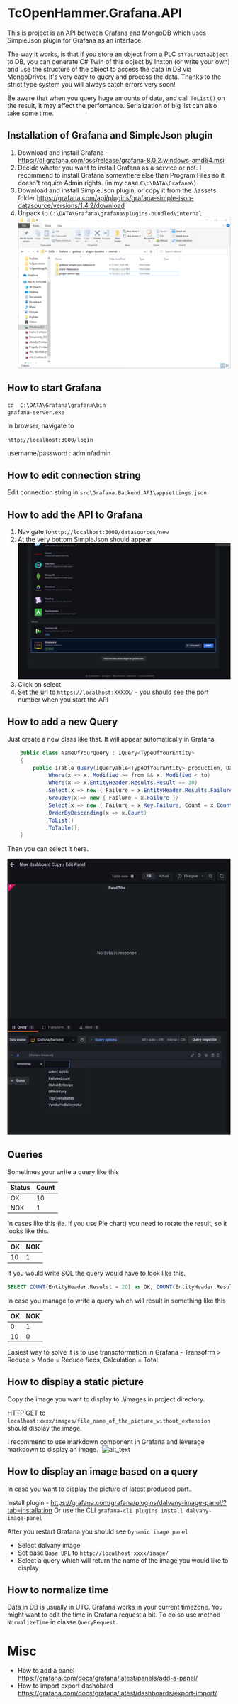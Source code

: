 ﻿# TcOpenHammer.Grafana.API

This is project is an API between Grafana and MongoDB which uses SimpleJson plugin for Grafana as an interface.

The way it works, is that if you store an object from a PLC `stYourDataObject` to DB, you can generate C# Twin of this object by Inxton (or write your own) and use the structure of the object to access the data in DB via MongoDriver.
It's very easy to query and process the data. Thanks to the strict type system you will always catch errors very soon!

Be aware that when you query huge amounts of data, and call `ToList()` on the result, it may affect the perfomance. Serialization of big list can also take some time. 

## Installation of Grafana and SimpleJson plugin

1. Download and install Grafana - https://dl.grafana.com/oss/release/grafana-8.0.2.windows-amd64.msi
1. Decide wheter  you want to install Grafana as a service or not. I recommend to install Grafana somewhere else than Program Files so it doesn't require Admin rights. (in my case `C\:\DATA\Grafana\`)
1. Download and install SimpleJson plugin, or copy it from the .\assets folder https://grafana.com/api/plugins/grafana-simple-json-datasource/versions/1.4.2/download 
1. Unpack to `C:\DATA\Grafana\grafana\plugins-bundled\internal`
![instalacia](assets/grafana_plugin_install.png)


## How to start Grafana

```
cd  C:\DATA\Grafana\grafana\bin
grafana-server.exe
```

In browser, navigate to

`http://localhost:3000/login`

username/password : admin/admin

## How to edit connection string 

Edit connection string in  `src\Grafana.Backend.API\appsettings.json` 

## How to add the API to Grafana

1. Navigate to`http://localhost:3000/datasources/new`
1. At the very bottom SimpleJson should appear
![instalacia](assets/simple_json_datasource.png)
1. Click on select
1. Set the url to `https://localhost:XXXXX/` - you should see the port number when you start the API

## How to add a new Query

Just create a new class like that. It will appear automatically in Grafana.

```csharp
    public class NameOfYourQuery : IQuery<TypeOfYourEntity>
    {
        public ITable Query(IQueryable<TypeOfYourEntity> production, DateTime from, DateTime to) => production
            .Where(x => x._Modified >= from && x._Modified < to)
            .Where(x => x.EntityHeader.Results.Result == 30)
            .Select(x => new { Failure = x.EntityHeader.Results.Failures })
            .GroupBy(x => new { Failure = x.Failure })
            .Select(x => new { Failure = x.Key.Failure, Count = x.Count() })
            .OrderByDescending(x => x.Count)
            .ToList()
            .ToTable();
    }
```
Then you can select it here.

![instalacia](assets/vybrat_query.png)


## Queries

Sometimes your write a query like this

| Status 	| Count         |
|--------	|-------------	|
| OK     	| 10          	|
| NOK    	| 1           	|


In cases like this (ie. if you use Pie chart) you need to rotate the result, so it looks like this.

| OK 	| NOK 	|
|----	|-----	|
| 10 	| 1   	|


If you would write SQL the query would have to look like this.


```sql
SELECT COUNT(EntityHeader.Resulst = 20) as OK, COUNT(EntityHeader.Resulst = 30) as NOK from .... group by EntityHeader.Resulst
```



In case you manage to write a query which will result in something like this

| OK 	| NOK 	|   
|----	|-----	|
| 0     | 1     |
| 10 	| 0   	|

Easiest way to solve it is to use transoformation in Grafana - Transofrm > Reduce > Mode = Reduce fieds, Calculation = Total

## How to display a static picture

Copy the image you want to display to .\images in project directory.

HTTP GET to  `localhost:xxxx/images/file_name_of_the_picture_without_extension`  should display the image.

I recommend to use markdown component in Grafana and leverage markdown to display an image.
`![alt_text](localhost:xxxx/images/tcopen)

## How to display an image based on a query

In case you want to display the picture of latest produced part.

Install plugin - https://grafana.com/grafana/plugins/dalvany-image-panel/?tab=installation
Or use the CLI
`grafana-cli plugins install dalvany-image-panel`

After you restart Grafana you should see `Dynamic image panel`

- Select dalvany image
- Set base `Base URL` to `http://localhost:xxxx/image/`
- Select a query which will return the name of the image you would like to display
 

## How to normalize time

Data in DB is usually in UTC. Grafana works in your current timezone. You might want to edit the time in Grafana request a bit. 
To do so use method `NormalizeTime` in classe `QueryRequest`.

# Misc

- How to add a panel https://grafana.com/docs/grafana/latest/panels/add-a-panel/
- How to import export dashobard https://grafana.com/docs/grafana/latest/dashboards/export-import/
